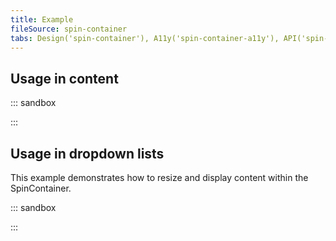 ```yaml
---
title: Example
fileSource: spin-container
tabs: Design('spin-container'), A11y('spin-container-a11y'), API('spin-container-api'), Example('spin-container-code'), Changelog('spin-container-changelog')
---
```


## Usage in content

::: sandbox

<script lang="tsx">
import React from 'react';
import { Text } from '@semcore/ui/typography';
import SpinContainer from '@semcore/ui/spin-container';

class Demo extends React.PureComponent {
  state = { loading: true };
  timerFetch: any;
  timer: any;

  componentDidMount() {
    this.timerFetch = setInterval(this.fetchData, 3000);
  }

  componentWillUnmount() {
    clearInterval(this.timerFetch);
    clearInterval(this.timer);
  }

  fetchData = () => {
    this.setState({ loading: false });
    setTimeout(() => {
      this.timer = this.setState({ loading: true });
    }, 1000);
  };

  render() {
    const { loading } = this.state;

    return (
      <SpinContainer loading={loading} size='l' h={81}>
        {!loading && (
          <Text size={100}>
            Lorem ipsum dolor sit amet, consectetur adipisicing elit. Aliquam aperiam atque beatae
            distinctio doloremque, et id quae reiciendis repellat saepe sapiente sequi veritatis.
            Adipisci, consequuntur excepturi nobis porro quas recusandae?
          </Text>
        )}
      </SpinContainer>
    );
  }
}


</script>

:::

## Usage in dropdown lists

This example demonstrates how to resize and display content within the SpinContainer.

::: sandbox

<script lang="tsx">
import React from 'react';
import SpinContainer from '@semcore/ui/spin-container';
import { Text } from '@semcore/ui/typography';
import Dropdown from '@semcore/ui/dropdown';
import Button from '@semcore/ui/button';

class Demo extends React.PureComponent {
  state = { loading: true };
  timerFetch: any;
  timer: any;

  componentDidMount() {
    this.timerFetch = setInterval(this.fetchData, 3000);
  }

  componentWillUnmount() {
    clearInterval(this.timerFetch);
    clearInterval(this.timer);
  }

  fetchData = () => {
    this.setState({ loading: false });
    setTimeout(() => {
      this.timer = this.setState({ loading: true });
    }, 1000);
  };

  render() {
    const { loading } = this.state;

    return (
      <Dropdown>
        <Dropdown.Trigger tag={Button}>Help me</Dropdown.Trigger>
        <Dropdown.Popper tag={SpinContainer} p={4} size='l' loading={loading} w={290}>
          <Text size={100}>
            Lorem ipsum dolor sit amet, consectetur adipisicing elit. Aliquam aperiam atque beatae
            distinctio doloremque, et id quae reiciendis repellat saepe sapiente sequi veritatis.
            Adipisci, consequuntur excepturi nobis porro quas recusandae?
          </Text>
        </Dropdown.Popper>
      </Dropdown>
    );
  }
}


</script>

:::
